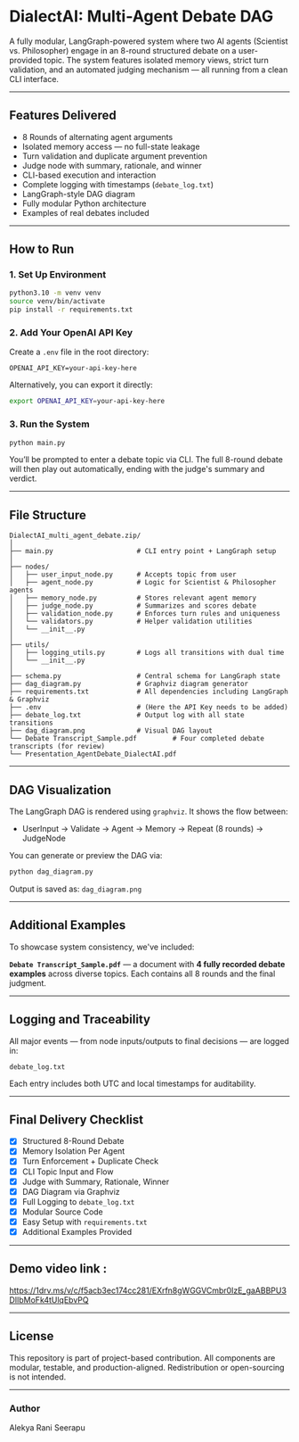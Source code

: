 # **DialectAI: Multi-Agent Debate DAG**


A fully modular, LangGraph-powered system where two AI agents (Scientist vs. Philosopher) engage in an 8-round structured debate on a user-provided topic. The system features isolated memory views, strict turn validation, and an automated judging mechanism — all running from a clean CLI interface.

---

##  Features Delivered

-  8 Rounds of alternating agent arguments  
-  Isolated memory access — no full-state leakage  
-  Turn validation and duplicate argument prevention  
-  Judge node with summary, rationale, and winner  
-  CLI-based execution and interaction  
-  Complete logging with timestamps (`debate_log.txt`)  
-  LangGraph-style DAG diagram  
-  Fully modular Python architecture  
-  Examples of real debates included

---

## How to Run

### 1. Set Up Environment

```bash
python3.10 -m venv venv
source venv/bin/activate
pip install -r requirements.txt
```

### 2. Add Your OpenAI API Key

Create a `.env` file in the root directory:

```
OPENAI_API_KEY=your-api-key-here
```

Alternatively, you can export it directly:

```bash
export OPENAI_API_KEY=your-api-key-here
```

### 3. Run the System

```bash
python main.py
```

You’ll be prompted to enter a debate topic via CLI. The full 8-round debate will then play out automatically, ending with the judge's summary and verdict.

---

## File Structure

```
DialectAI_multi_agent_debate.zip/
│
├── main.py                     # CLI entry point + LangGraph setup
│
├── nodes/
│   ├── user_input_node.py      # Accepts topic from user
│   ├── agent_node.py           # Logic for Scientist & Philosopher agents
│   ├── memory_node.py          # Stores relevant agent memory
│   ├── judge_node.py           # Summarizes and scores debate
│   ├── validation_node.py      # Enforces turn rules and uniqueness
│   └── validators.py           # Helper validation utilities
│   └── __init__.py
│
├── utils/
│   ├── logging_utils.py        # Logs all transitions with dual time
│   └── __init__.py
│
├── schema.py                   # Central schema for LangGraph state
├── dag_diagram.py              # Graphviz diagram generator
├── requirements.txt            # All dependencies including LangGraph & Graphviz
├── .env                        # (Here the API Key needs to be added) 
├── debate_log.txt              # Output log with all state transitions
├── dag_diagram.png             # Visual DAG layout
└── Debate Transcript_Sample.pdf         # Four completed debate transcripts (for review)
└── Presentation_AgentDebate_DialectAI.pdf
```

---

## DAG Visualization

The LangGraph DAG is rendered using `graphviz`. It shows the flow between:

- UserInput → Validate → Agent → Memory → Repeat (8 rounds) → JudgeNode

You can generate or preview the DAG via:

```bash
python dag_diagram.py
```

Output is saved as: `dag_diagram.png`

---

## Additional Examples

To showcase system consistency, we've included:

**`Debate Transcript_Sample.pdf`** — a document with **4 fully recorded debate examples** across diverse topics. Each contains all 8 rounds and the final judgment.

---

## Logging and Traceability

All major events — from node inputs/outputs to final decisions — are logged in:

```text
debate_log.txt
```

Each entry includes both UTC and local timestamps for auditability.

---

## Final Delivery Checklist

- [x] Structured 8-Round Debate
- [x] Memory Isolation Per Agent
- [x] Turn Enforcement + Duplicate Check
- [x] CLI Topic Input and Flow
- [x] Judge with Summary, Rationale, Winner
- [x] DAG Diagram via Graphviz
- [x] Full Logging to `debate_log.txt`
- [x] Modular Source Code
- [x] Easy Setup with `requirements.txt`
- [x] Additional Examples Provided

---

## Demo video link :

https://1drv.ms/v/c/f5acb3ec174cc281/EXrfn8gWGGVCmbr0IzE_gaABBPU3DIlbMoFk4tUlqEbvPQ

---
## License
This repository is part of project-based contribution. All components are modular, testable, and production-aligned. Redistribution or open-sourcing is not intended.

---
### Author
Alekya Rani Seerapu
